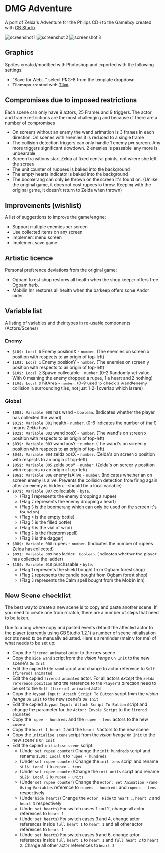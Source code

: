 # DMG Adventure

A port of Zelda's Adventure for the Philips CD-i to the Gameboy created with [GB Studio](https://www.gbstudio.dev/).

![screenshot 1](https://github.com/john-lay/dmg-adventure/raw/develop/screenshots/screen-1.png)
![screenshot 2](https://github.com/john-lay/dmg-adventure/raw/develop/screenshots/screen-2.gif)
![screenshot 3](https://github.com/john-lay/dmg-adventure/raw/develop/screenshots/screen-3.gif)

## Graphics
Sprites created/modified with Photoshop and exported with the following settings:
* "Save for Web..." select PNG-8 from the template dropdown
* Tilemaps created with [Tiled](https://www.mapeditor.org/)

## Compromises due to imposed restrictions
Each scene can only have 9 actors, 25 Frames and 9 triggers. The actor and frame restrictions are the most challenging and because of there are a number of compromises
* On screens without an enemy the wand animation is 3 frames in each direction. On scenes with enemies it is reduced to a single frame
* The collision detection triggers can only handle 1 enemy per screen. Any more triggers significant slowdown. 2 enemies is passable, any more is unbearable
* Screen transitions start Zelda at fixed central points, not where she left the screen
* The unit counter of ruppees is baked into the background
* The empty hearts indicator is baked into the background
* The boomerang can only be thrown on the screen it's found on. (Unlike the original game, it does not cost rupees to throw. Keeping with the original game, it doesn't return to Zelda when thrown)

## Improvements (wishlist)
A list of suggestions to improve the game/engine:
* Support multiple enemies per screen
* Use collected items on any screen
* Implement menu screen
* Implement save game

## Artistic licence
Personal preference deviations from the original game:
* Ogbam forest shop restores all health when the shop keeper offers free Ogbam herb.
* Mobilin Inn restores all health when the barkeep offers some Andor cider.

## Variable list

A listing of variables and their types in re-usable components (Actors/Scenes)

### Enemy
* `$L0$: Local 0` Enemy positionX - `number`. (The enemies on screen x position with respects to an origin of top-left)
* `$L0$: Local 1` Enemy positionY - `number`. (The enemies on screen y position with respects to an origin of top-left)
* `$L0$: Local 2` Spawn collectable - `number`. (0-2 Randomly set value. With 0 meaning the enemy dropped a rupee, 1 a heart and 2 nothing)
* `$L0$: Local 3` hitArea - `number`. (0-8 used to check a wand/enemy collision in surrounding tiles, not just 1-2-1 overlap which is rare)

### Global
* `$00$: Variable 000` has wand - `boolean`. (Indicates whether the player has collected the wand)
* `$01$: Variable 001` health - `number`. (0-6 Indicates the number of (half) hearts Zelda has)
* `$02$: Variable 002` wand posX - `number`. (The wand's on screen x position with respects to an origin of top-left)
* `$03$: Variable 003` wand posY - `number`. (The wand's on screen y position with respects to an origin of top-left)
* `$04$: Variable 004` zelda posX - `number`. (Zelda's on screen x position with respects to an origin of top-left)
* `$05$: Variable 005` zelda posY - `number`. (Zelda's on screen y position with respects to an origin of top-left)
* `$06$: Variable 006` enemy isAlive - `number`. (Indicates whether an on screen enemy is alive. Prevents the collision detection from firing again after an enemy is hidden. - should be a local variable)
* `$07$: Variable 007` collectable - `byte`.
  * (Flag 1 represents the enemy dropping a rupee)
  * (Flag 2 represents the enemy dropping a heart)
  * (Flag 3 is the boomerang which can only be used on the screen it's found on)
  * (Flag 4 is the empty bottle)
  * (Flag 5 is the filled bottle)
  * (Flag 6 is the vial of wind)
  * (Flag 7 is the firestorm spell)
  * (Flag 8 is the dagger)
* `$08$: Variable 008` rupees - `number`. (Indicates the number of rupees Zelda has collected)
* `$09$: Variable 009` has ladder - `boolean`. (Indicates whether the player has collected the ladder)
* `$10$: Variable 010` purchasable - `byte`.
  * (Flag 1 represents the shield bought from Ogbam forest shop)
  * (Flag 2 represents the candle bought from Ogbam forest shop)
  * (Flag 3 represents the Calm spell bought from the Moblin inn)

## New Scene checklist
The best way to create a new scene is to copy and paste another scene. If you need to create one from scratch, there are a number of steps that need to be taken.

Due to a bug where copy and pasted events default the affected actor to the player (currently using GB Studio 1.2.1) a number of scene initialisation scripts need to be manually adjusted. Here's a reminder (mainly for me) of what needs to be set up:
* Copy the `firerod animated` actor to the new scene
* Copy the `hide wand` script from the _vision henge_ `On Init` to the new scene's `On Init`
* Edit the copied `hide wand` script and change to actor reference to `Self (firerod) animated`
* Edit the copied `firerod animated` actor. For all actors _except_ the `zelda reference position` and the reference to the `Player`'s direction need to be set to the `Self (firerod) animated` actor
* Copy the `Joypad Input: Attach Script To Button` script from the _vision henge_ `On Init` to the new scene's `On Init`
* Edit the copied `Joypad Input: Attach Script To Button` script and change the parameter for the `Actor: Invoke Script` to the `firerod animated`
* Copy the `rupee - hundreds` and the `rupee - tens` actors to the new scene
* Copy the `heart 1`, `heart 2` and the `heart 3` actors to the new scene
* Copy the `initialise scene` script from the _vision henge_ `On Init` to the new scene's `On Init`
* Edit the copied `initialise scene` script:
  * (Under `set rupee counter`) Change the `init hundreds` script and rename `$L0$: Local 0` to `rupee - hundreds`
  * (Under `set rupee counter`) Change the `init tens` script and rename `$L1$: Local 1` to `rupee - tens`
  * (Under `set rupee counter`)Change the `init units` script and rename `$L2$: Local 2` to `rupee - units`
  * (Under `set rupee counter`) Change the `Actor: Set Animation Frame Using Variables` reference to `rupees - hundreds` and `rupees - tens` respectively 
  * (Under `hide hearts`) Change the `Actor: Hide` to `heart 1`, `heart 2` and `heart 3` respectively
  * (Under `set hearts`) For switch cases 1 and 2, change all actor references to `heart 1`
  * (Under `set hearts`) For switch cases 3 and 4, change actor references inside `full heart 1` to `heart 1` and all other actor references to `heart 1`
  * (Under `set hearts`) For switch cases 5 and 6, change actor references inside `full heart 1` to `heart 1` and `full heart 2` to `heart 2`. Change all other actor references to `heart 3`
